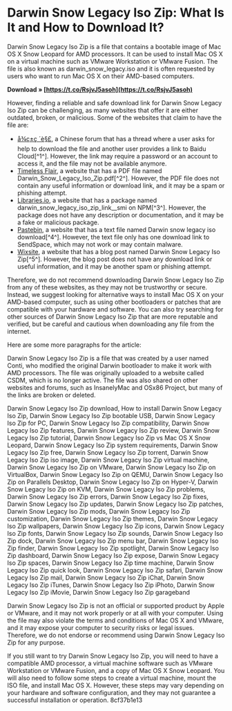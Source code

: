 
 
# Darwin Snow Legacy Iso Zip: What Is It and How to Download It?
 
Darwin Snow Legacy Iso Zip is a file that contains a bootable image of Mac OS X Snow Leopard for AMD processors. It can be used to install Mac OS X on a virtual machine such as VMware Workstation or VMware Fusion. The file is also known as darwin\_snow\_legacy.iso and it is often requested by users who want to run Mac OS X on their AMD-based computers.
 
**Download » [https://t.co/RsjvJ5asoh](https://t.co/RsjvJ5asoh)**


 
However, finding a reliable and safe download link for Darwin Snow Legacy Iso Zip can be challenging, as many websites that offer it are either outdated, broken, or malicious. Some of the websites that claim to have the file are:
 
- [å¾ç±ç ´è§£](https://www.52pojie.cn/thread-1097822-1-1.html), a Chinese forum that has a thread where a user asks for help to download the file and another user provides a link to Baidu Cloud[^1^]. However, the link may require a password or an account to access it, and the file may not be available anymore.
- [Timeless Flair](https://timelessflair.com/darwin_snow_legacy_iso_zip-pdf), a website that has a PDF file named Darwin\_Snow\_Legacy\_Iso\_Zip.pdf[^2^]. However, the PDF file does not contain any useful information or download link, and it may be a spam or phishing attempt.
- [Libraries.io](https://libraries.io/npm/darwin_snow_legacy_iso_zip_link__smi), a website that has a package named darwin\_snow\_legacy\_iso\_zip\_link\_\_smi on NPM[^3^]. However, the package does not have any description or documentation, and it may be a fake or malicious package.
- [Pastebin](https://pastebin.com/6AD3xbbh), a website that has a text file named Darwin snow legacy iso download[^4^]. However, the text file only has one download link to SendSpace, which may not work or may contain malware.
- [Wixsite](https://marinapeterson1998.wixsite.com/prottensampce/post/darwin-snow-legacy-iso-zip), a website that has a blog post named Darwin Snow Legacy Iso Zip[^5^]. However, the blog post does not have any download link or useful information, and it may be another spam or phishing attempt.

Therefore, we do not recommend downloading Darwin Snow Legacy Iso Zip from any of these websites, as they may not be trustworthy or secure. Instead, we suggest looking for alternative ways to install Mac OS X on your AMD-based computer, such as using other bootloaders or patches that are compatible with your hardware and software. You can also try searching for other sources of Darwin Snow Legacy Iso Zip that are more reputable and verified, but be careful and cautious when downloading any file from the internet.

Here are some more paragraphs for the article:
 
Darwin Snow Legacy Iso Zip is a file that was created by a user named Conti, who modified the original Darwin bootloader to make it work with AMD processors. The file was originally uploaded to a website called CSDM, which is no longer active. The file was also shared on other websites and forums, such as InsanelyMac and OSx86 Project, but many of the links are broken or deleted.
 
Darwin Snow Legacy Iso Zip download,  How to install Darwin Snow Legacy Iso Zip,  Darwin Snow Legacy Iso Zip bootable USB,  Darwin Snow Legacy Iso Zip for PC,  Darwin Snow Legacy Iso Zip compatibility,  Darwin Snow Legacy Iso Zip features,  Darwin Snow Legacy Iso Zip review,  Darwin Snow Legacy Iso Zip tutorial,  Darwin Snow Legacy Iso Zip vs Mac OS X Snow Leopard,  Darwin Snow Legacy Iso Zip system requirements,  Darwin Snow Legacy Iso Zip free,  Darwin Snow Legacy Iso Zip torrent,  Darwin Snow Legacy Iso Zip iso image,  Darwin Snow Legacy Iso Zip virtual machine,  Darwin Snow Legacy Iso Zip on VMware,  Darwin Snow Legacy Iso Zip on VirtualBox,  Darwin Snow Legacy Iso Zip on QEMU,  Darwin Snow Legacy Iso Zip on Parallels Desktop,  Darwin Snow Legacy Iso Zip on Hyper-V,  Darwin Snow Legacy Iso Zip on KVM,  Darwin Snow Legacy Iso Zip problems,  Darwin Snow Legacy Iso Zip errors,  Darwin Snow Legacy Iso Zip fixes,  Darwin Snow Legacy Iso Zip updates,  Darwin Snow Legacy Iso Zip patches,  Darwin Snow Legacy Iso Zip mods,  Darwin Snow Legacy Iso Zip customization,  Darwin Snow Legacy Iso Zip themes,  Darwin Snow Legacy Iso Zip wallpapers,  Darwin Snow Legacy Iso Zip icons,  Darwin Snow Legacy Iso Zip fonts,  Darwin Snow Legacy Iso Zip sounds,  Darwin Snow Legacy Iso Zip dock,  Darwin Snow Legacy Iso Zip menu bar,  Darwin Snow Legacy Iso Zip finder,  Darwin Snow Legacy Iso Zip spotlight,  Darwin Snow Legacy Iso Zip dashboard,  Darwin Snow Legacy Iso Zip expose,  Darwin Snow Legacy Iso Zip spaces,  Darwin Snow Legacy Iso Zip time machine,  Darwin Snow Legacy Iso Zip quick look,  Darwin Snow Legacy Iso Zip safari,  Darwin Snow Legacy Iso Zip mail,  Darwin Snow Legacy Iso Zip iChat,  Darwin Snow Legacy Iso Zip iTunes,  Darwin Snow Legacy Iso Zip iPhoto,  Darwin Snow Legacy Iso Zip iMovie,  Darwin Snow Legacy Iso Zip garageband
 
Darwin Snow Legacy Iso Zip is not an official or supported product by Apple or VMware, and it may not work properly or at all with your computer. Using the file may also violate the terms and conditions of Mac OS X and VMware, and it may expose your computer to security risks or legal issues. Therefore, we do not endorse or recommend using Darwin Snow Legacy Iso Zip for any purpose.
 
If you still want to try Darwin Snow Legacy Iso Zip, you will need to have a compatible AMD processor, a virtual machine software such as VMware Workstation or VMware Fusion, and a copy of Mac OS X Snow Leopard. You will also need to follow some steps to create a virtual machine, mount the ISO file, and install Mac OS X. However, these steps may vary depending on your hardware and software configuration, and they may not guarantee a successful installation or operation.
 8cf37b1e13
 
